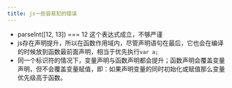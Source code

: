 ```yaml
---
title: js一些容易犯的错误
---
```

* parseInt([12, 13]) === 12 这个表达式成立，不够严谨
* js存在声明提升，所以在函数作用域内，尽管声明语句在最后，它也会在编译的时候放到函数最前面声明，相当于优先执行`var a;`
* 同一个标识符的情况下，变量声明与函数声明都会提升；函数声明会覆盖变量声明，但不会覆盖变量赋值，即：如果声明变量的同时初始化或赋值那么变量优先级高于函数。
